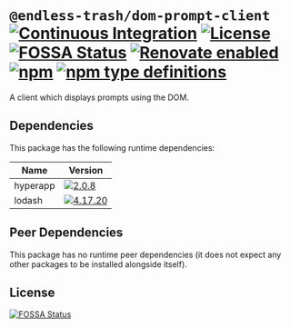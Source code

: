 # `@endless-trash/dom-prompt-client` [![Continuous Integration](https://github.com/jameswilddev/endless-trash/workflows/Continuous%20Integration/badge.svg)](https://github.com/jameswilddev/endless-trash/actions) [![License](https://img.shields.io/github/license/jameswilddev/endless-trash.svg)](https://github.com/jameswilddev/endless-trash/blob/master/license) [![FOSSA Status](https://app.fossa.io/api/projects/git%2Bgithub.com%2Fjameswilddev%2Fendless-trash.svg?type=shield)](https://app.fossa.io/projects/git%2Bgithub.com%2Fjameswilddev%2Fendless-trash?ref=badge_shield) [![Renovate enabled](https://img.shields.io/badge/renovate-enabled-brightgreen.svg)](https://renovatebot.com/) [![npm](https://img.shields.io/npm/v/@endless-trash/dom-prompt-client.svg)](https://www.npmjs.com/package/@endless-trash/dom-prompt-client) [![npm type definitions](https://img.shields.io/npm/types/@endless-trash/dom-prompt-client.svg)](https://www.npmjs.com/package/@endless-trash/dom-prompt-client)

A client which displays prompts using the DOM.

## Dependencies

This package has the following runtime dependencies:

Name     | Version                                                                                      
-------- | ---------------------------------------------------------------------------------------------
hyperapp | [![2.0.8](https://img.shields.io/npm/v/hyperapp.svg)](https://www.npmjs.com/package/hyperapp)
lodash   | [![4.17.20](https://img.shields.io/npm/v/lodash.svg)](https://www.npmjs.com/package/lodash)  

## Peer Dependencies

This package has no runtime peer dependencies (it does not expect any other packages to be installed alongside itself).

## License

[![FOSSA Status](https://app.fossa.io/api/projects/git%2Bgithub.com%2Fjameswilddev%2Fendless-trash.svg?type=large)](https://app.fossa.io/projects/git%2Bgithub.com%2Fjameswilddev%2Fendless-trash?ref=badge_large)

